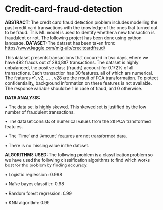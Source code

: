 # Credit-card-fraud-detection
**ABSTRACT:**
The credit card fraud detection problem includes modelling the past credit card transactions with the knowledge of the ones that turned out to be fraud. This ML model is used to identify whether a new transaction is fraudulent or not.  The following project has been done using python language.
**DATASET:**
The dataset has been taken from: https://www.kaggle.com/mlg-ulb/creditcardfraud/

This dataset presents transactions that occurred in two days, where we have 492 frauds out of 284,807 transactions. The dataset is highly unbalanced, the positive class (frauds) account for 0.172% of all transactions. Each transaction has 30 features, all of which are numerical. The features v1, v2,  …. , v28 are the result of PCA transformation. To protect confidentiality, background information on these features is not available. The response variable should be 1 in case of fraud, and 0 otherwise.

**DATA ANALYSIS:**

•	The data set is highly skewed. This skewed set is justified by the low number of fraudulent transactions.

•	The dataset consists of numerical values from the 28 PCA transformed features. 

•	The ‘Time’ and ‘Amount’ features are not transformed data.

•	There is no missing value in the dataset.

**ALGORITHMS USED:**
The following problem is a classification problem so we have used the following classification algorithms to find which works best for the problem by finding accuracy.

•	Logistic regression :  0.998

•	Naïve bayes classifier: 0.98

•	Random forest regression: 0.99

•	KNN algorithm: 0.99




